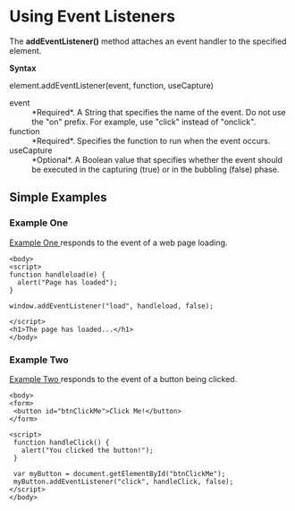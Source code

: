 
# Using Event Listeners

The **addEventListener()** method attaches an event handler to the specified element.

**Syntax**

element.addEventListener(event, function, useCapture)

<dl>
<dt>event</dt>
<dd>*Required*. A String that specifies the name of the event. Do not use the "on" prefix. For example, use "click" instead of "onclick".
</dd>
<dt>function</dt>
<dd>*Required*. Specifies the function to run when the event occurs. 
</dd>
<dt>useCapture</dt>
<dd>*Optional*. A Boolean value that specifies whether the event should be executed in the capturing (true) or in the bubbling (false) phase.  
</dd>

</dl>

##  Simple Examples

### Example One

<a href="archives/Class Files/event1.htm" target = "_blank">Example One </a>responds to the event of a web page loading.

~~~
<body>
<script>
function handleload(e) {
  alert("Page has loaded");
}

window.addEventListener("load", handleload, false);

</script>
<h1>The page has loaded...</h1>
</body>
~~~

### Example Two

<a href="archives/Class Files/event2.htm" target = "_blank">Example Two </a>responds to the event of a button being clicked.

~~~
<body>
<form>
 <button id="btnClickMe">Click Me!</button>
</form>

<script>
 function handleClick() {
   alert("You clicked the button!");
 }

 var myButton = document.getElementById("btnClickMe");
 myButton.addEventListener("click", handleClick, false);
</script>
</body>
~~~



